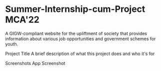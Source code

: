 # Summer-Internship-cum-Project MCA'22

A GIGW-compliant website for the upliftment of society that provides information about various job opportunities and government schemes for youth.

Project Title
A brief description of what this project does and who it's for

Screenshots
App Screenshot
